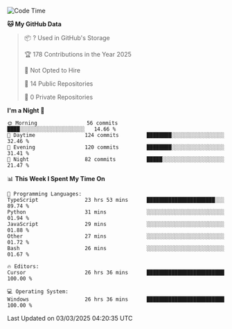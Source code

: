 <!--START_SECTION:waka-->
![Code Time](http://img.shields.io/badge/Code%20Time-6%2C726%20hrs%2040%20mins-blue)

**🐱 My GitHub Data** 

> 📦 ? Used in GitHub's Storage 
 > 
> 🏆 178 Contributions in the Year 2025
 > 
> 🚫 Not Opted to Hire
 > 
> 📜 14 Public Repositories 
 > 
> 🔑 0 Private Repositories 
 > 
**I'm a Night 🦉** 

```text
🌞 Morning                56 commits          ████░░░░░░░░░░░░░░░░░░░░░   14.66 % 
🌆 Daytime                124 commits         ████████░░░░░░░░░░░░░░░░░   32.46 % 
🌃 Evening                120 commits         ████████░░░░░░░░░░░░░░░░░   31.41 % 
🌙 Night                  82 commits          █████░░░░░░░░░░░░░░░░░░░░   21.47 % 
```


📊 **This Week I Spent My Time On** 

```text
💬 Programming Languages: 
TypeScript               23 hrs 53 mins      ██████████████████████░░░   89.74 % 
Python                   31 mins             ░░░░░░░░░░░░░░░░░░░░░░░░░   01.94 % 
JavaScript               29 mins             ░░░░░░░░░░░░░░░░░░░░░░░░░   01.88 % 
Other                    27 mins             ░░░░░░░░░░░░░░░░░░░░░░░░░   01.72 % 
Bash                     26 mins             ░░░░░░░░░░░░░░░░░░░░░░░░░   01.67 % 

🔥 Editors: 
Cursor                   26 hrs 36 mins      █████████████████████████   100.00 % 

💻 Operating System: 
Windows                  26 hrs 36 mins      █████████████████████████   100.00 % 
```


 Last Updated on 03/03/2025 04:20:35 UTC
<!--END_SECTION:waka-->

